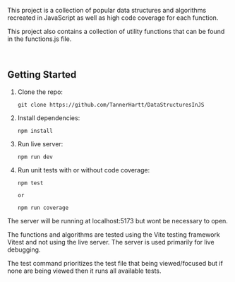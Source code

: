 This project is a collection of popular data structures and algorithms recreated in JavaScript as well as high code coverage for each function.

This project also contains a collection of utility functions that can be found in the functions.js file.

<br>

## Getting Started

1.  Clone the repo:

        git clone https://github.com/TannerHartt/DataStructuresInJS

2.  Install dependencies:

        npm install

3.  Run live server:

        npm run dev

4.  Run unit tests with or without code coverage:

        npm test

        or

        npm run coverage

The server will be running at localhost:5173 but wont be necessary to open.

The functions and algorithms are tested using the Vite testing framework Vitest and not using the live server. The server is used primarily for live debugging.

The test command prioritizes the test file that being viewed/focused but if none are being viewed then it runs all available tests.

